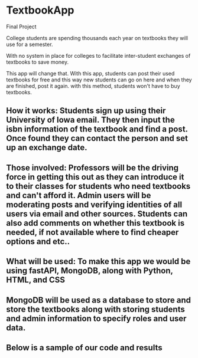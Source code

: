 # TextbookApp
Final Project

College students are spending thousands each year on textbooks they will use for a semester. <br>

With no system in place for colleges to facilitate inter-student exchanges of textbooks to save money. <br>

This app will change that. With this app, students can post their used textbooks for free and this way new students can go on here and when they are finished, post it again. with this method, students won't have to buy textbooks.<br>

## How it works: Students sign up using their University of Iowa email. They then input the isbn information of the textbook and find a post. Once found they can contact the person and set up an exchange date.

## Those involved: Professors will be the driving force in getting this out as they can introduce it to their classes for students who need textbooks and can't afford it. Admin users will be moderating posts and verifying identities of all users via email and other sources. Students can also add comments on whether this textbook is needed, if not available where to find cheaper options and etc..

## What will be used: To make this app we would be using fastAPI, MongoDB, along with Python, HTML, and CSS
## MongoDB will be used as a database to store and store the textbooks along with storing students and admin information to specify roles and user data. 

## Below is a sample of our code and results




